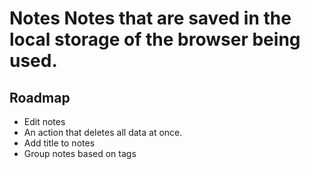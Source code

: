 # Notes Notes that are saved in the local storage of the browser being used.
## Roadmap

- Edit notes
- An action that deletes all data at once.
- Add title to notes
- Group notes based on tags
